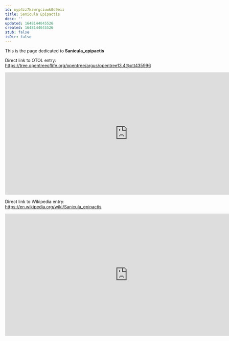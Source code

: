 ```yaml
---
id: nyp4zz7kzwrgciuwk0c9eii
title: Sanicula Epipactis
desc: ''
updated: 1648144045526
created: 1648144045526
stub: false
isDir: false
---
```

This is the page dedicated to **Sanicula_epipactis**


Direct link to OTOL entry: https://tree.opentreeoflife.org/opentree/argus/opentree13.4@ott435996



<html>
    <body>
    <iframe src="https://tree.opentreeoflife.org/opentree/argus/opentree13.4@ott435996"
    width="800" height="400" frameborder="0" allowfullscreen> </iframe>
    </body>
</html>
    


Direct link to Wikipedia entry: https://en.wikipedia.org/wiki/Sanicula_epipactis



<html>
    <body>
    <iframe src="https://en.wikipedia.org/wiki/Sanicula_epipactis"
    width="800" height="400" frameborder="0" allowfullscreen> </iframe>
    </body>
</html>
    

